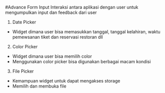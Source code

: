 #Advance Form Input
Interaksi antara aplikasi dengan user untuk mengumpulkan input dan feedback dari user
1. Date Picker
- Widget dimana user bisa memasukkan tanggal, tanggal kelahiran, waktu pemewsanan tiket dan reservasi restoran dll
2. Color Picker
- Widget dimana user bisa memilih color
- Menggunakan color picker bisa digunakan berbagai macam kondisi
3. File Picker 
- Kemampuan widget untuk dapat mengakses storage
- Memilih dan membuka file